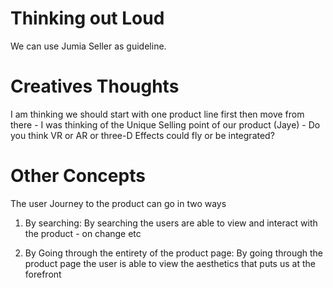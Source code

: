 # Thinking out Loud
We can use Jumia Seller as guideline.

# Creatives Thoughts
I am thinking we should start with one product line first then move from there - I was thinking of the Unique Selling point of our product (Jaye) - Do you think VR or AR or three-D Effects could fly or be integrated?

# Other Concepts
The user Journey to the product can go in two ways
1. By searching: By searching the users are able to view and interact with the product - on change etc

2. By Going through the entirety of the product page: By going through the product page the user is able to view the aesthetics that puts us at the forefront
